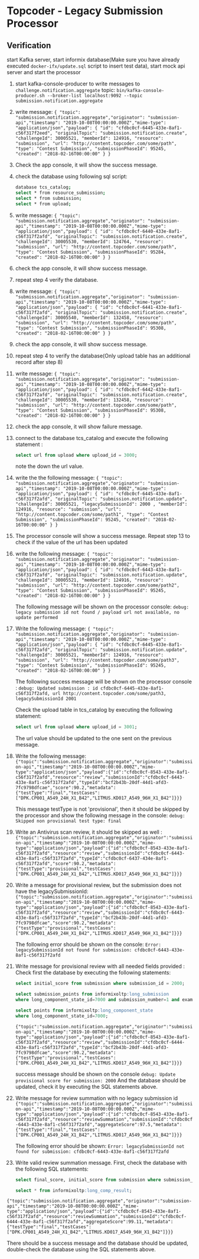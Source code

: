 # Topcoder - Legacy Submission Processor

## Verification

start Kafka server, start informix database(Make sure you have already executed `docker-ifx/update.sql` script to insert test data), start mock api server and start the processor

1. start kafka-console-producer to write messages to `challenge.notification.aggregate` topic:
  `bin/kafka-console-producer.sh --broker-list localhost:9092 --topic submission.notification.aggregate`
2. write message:
  `{ "topic": "submission.notification.aggregate","originator": "submission-api","timestamp": "2019-10-08T00:00:00.000Z","mime-type": "application/json","payload": { "id": "cfdbc0cf-6445-433e-8af1-c56f317f2eed", "originalTopic": "submission.notification.create", "challengeId": 30005521, "memberId": 124916, "resource": "submission", "url": "http://content.topcoder.com/some/path", "type": "Contest Submission", "submissionPhaseId": 95245, "created": "2018-02-16T00:00:00" } }`
3. Check the app console, it will show the success message.
4. check the database using following sql script:

    ```bash
    database tcs_catalog;
    select * from resource_submission;
    select * from submission;
    select * from upload;
    ```

5. write message:
  `{ "topic": "submission.notification.aggregate","originator": "submission-api","timestamp": "2019-10-08T00:00:00.000Z","mime-type": "application/json","payload": { "id": "cfdbc0cf-6440-433e-8af1-c56f317f2afd", "originalTopic": "submission.notification.create", "challengeId": 30005530, "memberId": 124764, "resource": "submission", "url": "http://content.topcoder.com/some/path", "type": "Contest Submission", "submissionPhaseId": 95284, "created": "2018-02-16T00:00:00" } }`

6. check the app console, it will show success message.
7. repeat step 4 verify the database.
8. write message:
  `{ "topic": "submission.notification.aggregate","originator": "submission-api","timestamp": "2019-10-08T00:00:00.000Z","mime-type": "application/json","payload": { "id": "cfdbc0cf-6441-433e-8af1-c56f317f2afd", "originalTopic": "submission.notification.create", "challengeId": 30005540, "memberId": 132458, "resource": "submission", "url": "http://content.topcoder.com/some/path", "type": "Contest Submission", "submissionPhaseId": 95308, "created": "2018-02-16T00:00:00" } }`
9. check the app console, it will show success message.
10. repeat step 4 to verify the database(Only upload table has an additional record after step 8)
11. write message:
  `{ "topic": "submission.notification.aggregate","originator": "submission-api","timestamp": "2019-10-08T00:00:00.000Z","mime-type": "application/json","payload": { "id": "cfdbc0cf-6442-433e-8af1-c56f317f2afd", "originalTopic": "submission.notification.create", "challengeId": 30005530, "memberId": 132458, "resource": "submission", "url": "http://content.topcoder.com/some/path", "type": "Contest Submission", "submissionPhaseId": 95308, "created": "2018-02-16T00:00:00" } }`
12. check the app console, it will show failure message.

13. connect to the database tcs_catalog and execute the following statement :

    ```sql
    select url from upload where upload_id = 3000;
    ```

    note the down the url value.

14. write the the following message:
  `{ "topic": "submission.notification.aggregate","originator": "submission-api","timestamp": "2019-10-08T00:00:00.000Z","mime-type": "application/json","payload": { "id": "cfdbc0cf-6445-433e-8af1-c56f317f2afd", "originalTopic": "submission.notification.update", "challengeId": 30005521, "legacySubmissionId": 2000 , "memberId": 124916, "resource": "submission", "url": "http://content.topcoder.com/some/path1", "type": "Contest Submission", "submissionPhaseId": 95245, "created": "2018-02-16T00:00:00" } }`

15. The processor console will show a success message. Repeat step 13 to check if the value of the url has been updated

16. write the following message:
  `{ "topic": "submission.notification.aggregate","originator": "submission-api","timestamp": "2019-10-08T00:00:00.000Z","mime-type": "application/json","payload": { "id": "cfdbc0cf-6443-433e-8af1-c56f317f2afd", "originalTopic": "submission.notification.update", "challengeId": 30005521, "memberId": 124916, "resource": "submission", "url": "http://content.topcoder.com/some/path2", "type": "Contest Submission", "submissionPhaseId": 95245, "created": "2018-02-16T00:00:00" } }`

    The following message will be shown on the processor console:
  `debug: legacy submission id not found / payload url not available, no update performed`

17. Write the following message:
  `{ "topic": "submission.notification.aggregate","originator": "submission-api","timestamp": "2019-10-08T00:00:00.000Z","mime-type": "application/json","payload": { "id": "cfdbc0cf-6445-433e-8af1-c56f317f2afd", "originalTopic": "submission.notification.update", "challengeId": 30005521, "memberId": 124916, "resource": "submission", "url": "http://content.topcoder.com/some/path3", "type": "Contest Submission", "submissionPhaseId": 95245, "created": "2018-02-16T00:00:00" } }`

    The following success message will be shown on the processor console :
  `debug: Updated submission : id cfdbc0cf-6445-433e-8af1-c56f317f2afd, url http://content.topcoder.com/some/path3, legacySubmissionId 2001`

    Check the upload table in tcs_catalog by executing the following statement:

    ```sql
    select url from upload where upload_id = 3001;
    ```

    The url value should be updated to the one sent on the previous message.

18. Write the following message:
  `{"topic":"submission.notification.aggregate","originator":"submission-api","timestamp":"2019-10-08T00:00:00.000Z","mime-type":"application/json","payload":{"id":"cfdbc0cf-8543-433e-8af1-c56f317f2afd","resource":"review","submissionId":"cfdbc0cf-6443-433e-8af1-c56f317f2afd","typeId":"bcf2b43b-20df-44d1-afd3-7fc9798dfcae","score":90.2,"metadata":{"testType":"final","testCases":["DPK.CP001_A549_24H_X1_B42","LITMUS.KD017_A549_96H_X1_B42"]}}}`

    This message testType is not 'provisional', then it should be skipped by the processor and show the following message in the console:
  `debug: Skipped non provisional test type: final`

19. Write an Antivirus scan review, it should be skipped as well :
  `{"topic":"submission.notification.aggregate","originator":"submission-api","timestamp":"2019-10-08T00:00:00.000Z","mime-type":"application/json","payload":{"id":"cfdbc0cf-8543-433e-8af1-c56f317f2afd","resource":"review","submissionId":"cfdbc0cf-6443-433e-8af1-c56f317f2afd","typeId":"cfdbc0cf-6437-434e-8af1-c56f317f2afd","score":90.2,"metadata":{"testType":"provisional","testCases":["DPK.CP001_A549_24H_X1_B42","LITMUS.KD017_A549_96H_X1_B42"]}}}`

20. Write a message for provisional review, but the submission does not have the legacySubmissionId:
    `{"topic":"submission.notification.aggregate","originator":"submission-api","timestamp":"2019-10-08T00:00:00.000Z","mime-type":"application/json","payload":{"id":"cfdbc0cf-8543-433e-8af1-c56f317f2afd","resource":"review","submissionId":"cfdbc0cf-6443-433e-8af1-c56f317f2afd","typeId":"bcf2b43b-20df-44d1-afd3-7fc9798dfcae","score":90.2,"metadata":{"testType":"provisional","testCases":["DPK.CP001_A549_24H_X1_B42","LITMUS.KD017_A549_96H_X1_B42"]}}}`

    The following error should be shown on the console:
  `Error: legacySubmissionId not found for submission: cfdbc0cf-6443-433e-8af1-c56f317f2afd`

21. Write message for provisional review with all needed fields provided :
    Check first the database by executing the following statements:

    ```sql
    select initial_score from submission where submission_id = 2000;

    select submission_points from informixoltp:long_submission
    where long_component_state_id=7000 and submission_number=1 and example=0;

    select points from informixoltp:long_component_state
    where long_component_state_id=7000;
    ```

    `{"topic":"submission.notification.aggregate","originator":"submission-api","timestamp":"2019-10-08T00:00:00.000Z","mime-type":"application/json","payload":{"id":"cfdbc0cf-8543-433e-8af1-c56f317f2afd","resource":"review","submissionId":"cfdbc0cf-6444-433e-8af1-c56f317f2afd","typeId":"bcf2b43b-20df-44d1-afd3-7fc9798dfcae","score":90.2,"metadata":{"testType":"provisional","testCases":["DPK.CP001_A549_24H_X1_B42","LITMUS.KD017_A549_96H_X1_B42"]}}}`

    success message should be shown on the console `debug: Update provisional score for submission: 2000`
    And the database should be updated, check it by executing the SQL statements above.

22. Write message for review summation with no legacy submission id
  `{"topic":"submission.notification.aggregate","originator":"submission-api","timestamp":"2019-10-08T00:00:00.000Z","mime-type":"application/json","payload":{"id":"cfdbc0cf-8543-433e-8af1-c56f317f2afd","resource":"reviewSummation","submissionId":"cfdbc0cf-6443-433e-8af1-c56f317f2afd","aggregateScore":97.5,"metadata":{"testType":"final","testCases":["DPK.CP001_A549_24H_X1_B42","LITMUS.KD017_A549_96H_X1_B42"]}}}`

    The following error should be shown: `Error: legacySubmissionId not found for submission: cfdbc0cf-6443-433e-8af1-c56f317f2afd`

23. Write valid review summation message. First, check the database with the following SQL statements:

    ```sql
    select final_score, initial_score from submission where submission_id = 2000;

    select * from informixoltp:long_comp_result;
    ```

`{"topic":"submission.notification.aggregate","originator":"submission-api","timestamp":"2019-10-08T00:00:00.000Z","mime-type":"application/json","payload":{"id":"cfdbc0cf-8543-433e-8af1-c56f317f2afd","resource":"reviewSummation","submissionId":"cfdbc0cf-6444-433e-8af1-c56f317f2afd","aggregateScore":99.11,"metadata":{"testType":"final","testCases":["DPK.CP001_A549_24H_X1_B42","LITMUS.KD017_A549_96H_X1_B42"]}}}`

There should be a success message and the database should be updated, double-check the database using the SQL statements above.
